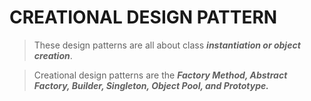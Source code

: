 # CREATIONAL DESIGN PATTERN 

> These design patterns are all about class _**instantiation or object creation**_. 


> Creational design patterns are the _**Factory Method, Abstract Factory, Builder, Singleton, Object Pool, and Prototype.**_

<!--stackedit_data:
eyJoaXN0b3J5IjpbLTQ2OTI1Mzg1NF19
-->